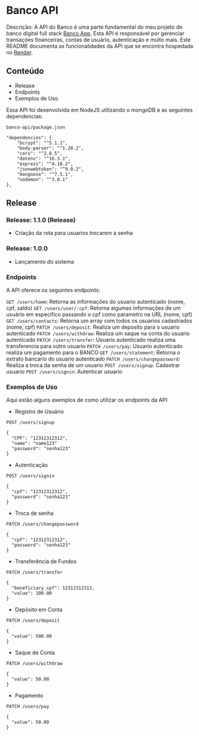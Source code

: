 # Banco API
Descrição: A API do Banco é uma parte fundamental do meu projeto de banco digital full stack [Banco App](https://github.com/Leceido/banco-app). Esta API é responsável por gerenciar transações financeiras, contas de usuário, autenticação e muito mais. Este README documenta as funcionalidades da API que se encontra hospedada no [Render](https://render.com/).

## Conteúdo
- Release
- Endpoints
- Exemplos de Uso

Essa API foi desenvolvida em NodeJS utilizando o mongoDB e as seguintes dependencias:
```
banco-api/package.json

"dependencies": {
    "bcrypt": "^5.1.1",
    "body-parser": "^1.20.2",
    "cors": "^2.8.5",
    "dotenv": "^16.3.1",
    "express": "^4.18.2",
    "jsonwebtoken": "^9.0.2",
    "mongoose": "^7.5.1",
    "nodemon": "^3.0.1"
},
```

## Release

### Release: 1.1.0 (Release)
- Criação da rota para usuarios trocarem a senha
### Release: 1.0.0
- Lançamento do sistema

### Endpoints
A API oferece os seguintes endpoints:

`GET /users/home`: Retorna as informações do usuario autenticado (nome, cpf, saldo)
`GET /users/user/:cpf`: Retorna algumas informações de um usuário em especifico passando o cpf como parametro na URL (nome, cpf)
`GET /users/contacts`: Retorna um array com todos os usuarios cadastrados (nome, cpf)
`PATCH /users/deposit`: Realiza um deposito para o usuario autenticado
`PATCH /users/withdraw`: Realiza um saque na conta do usuario autenticado
`PATCH /users/transfer`: Usuario autenticado realiza uma transferencia para outro usuario
`PATCH /users/pay`: Usuario autenticado realiza um pagamento para o BANCO
`GET /users/statement`: Retorna o extrato bancario do usuario autenticado
`PATCH /users/changepassword`: Realiza a troca da senha de um usuario
`POST /users/signup`: Cadastrar usuario
`POST /users/signin`: Autenticar usuario

### Exemplos de Uso
Aqui estão alguns exemplos de como utilizar os endpoints da API:

- Registro de Usuário
```
POST /users/signup

{
  "CPF": "12312312312",
  "name": "name123"
  "password": "senha123"
}

```
- Autenticação

```
POST /users/signin

{
  "cpf": "12312312312",
  "password": "senha123"
}
```
- Troca de senha

```
PATCH /users/changepassword

{
  "cpf": "12312312312",
  "password": "senha123"
}
```
- Transferência de Fundos

```
PATCH /users/transfer

{
  "beneficiary_cpf": 12312312312,
  "value": 100.00
}
```
- Depósito em Conta

```
PATCH /users/deposit

{
  "value": 500.00
}
````
- Saque de Conta

```
PATCH /users/withdraw

{
  "value": 50.00
}
```
- Pagamento

```
PATCH /users/pay

{
  "value": 50.00
}
```
